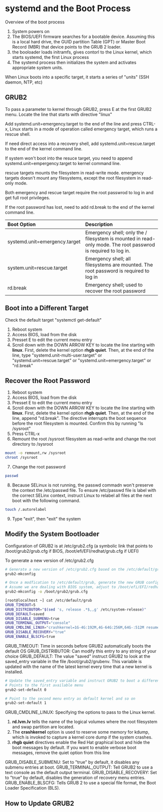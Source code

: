 # systemd and the Boot Process

Overview of the boot process
1. System powers on
2. The BIOS/UEFI firmware searches for a bootable device. Assuming this is a local hard drive, the GUID partition Table (GPT) or Master Boot Record (MBR) that device points to the GRUB 2 loader.
3. the booloader loads initramfs, gives contorl to the Linux kernel, which starts systemd, the first Linux process
4. The systemd process then initializes the system and activates appropriate system units. 

When Linux boots into a specific target, it starts a series of "units" (SSH daemon, NTP, etc)

## GRUB2
To pass a parameter to kernel through GRUB2, press E at the first GRUB2 menu.
Locate the line that starts with directive "linux"

Add systemd.unit=emergency.target to the end of the line and press CTRL-x, Linux starts in a mode of operation called emergency target, which runs a rescue shell.

If need direct access into a recovery shell, add systemd.unit=rescue.target to the end of the kernel command line.

If system won't boot into the resuce target, you need to append systemd.unit=empergency.target to kernel command line.

rescue targets mounts the filesystem in read-write mode. 
emergency targets doesn't mount any filesystems, except the root filesystem in read-only mode.

Both emergency and rescue target require the root passwrod to log in and get full root privileges.

If the root password has lost, need to add rd.break to the end of the kernel command line.

| Boot Option | Description |
| :----------- | :----------- |
| systemd.unit=emergency.target | Emergency shell; only the / filesystem is mounted in read-only mode. The root passwrod is required to log in.
| system.unit=rescue.target | Emergency shell; all filesystems are mounted. The root password is required to log in |
| rd.break | Emergency shell; used to recover the root password |

## Boot into a Different Target
Check the default target "systemctl get-default"
1. Reboot system
2. Access BIOS, load from the disk
3. Presset E to edit the current menu entry
4. Scroll down with the DOWN ARROW KEY to locate the line starting with **linux**. First, delete the kernel option **rhgb quiet**. Then, at the end of the line, type "systemd.unit-multi-user.target" or "systemd.unit=rescue.target" or "systemd.unit=emergency.target" or "rd.break"


## Recover the Root Password
1. Reboot system
2. Access BIOS, load from the disk
3. Presset E to edit the current menu entry
4. Scroll down with the DOWN ARROW KEY to locate the line starting with **linux**. First, delete the kernel option **rhgb quiet**. Then, at the end of the line, append "rd.break". The directive interrupts the boot sequence before the root filesystem is mounted. Confirm this by running "ls /sysroot"
5. Press CTRL-x
6. Remount the root /sysroot filesystem as read-write and change the root directory to /sysroot
```bash 
mount -o remount,rw /sysroot
chroot /sysroot
```
7. Change the root password
```bash 
passwd
```
8. Because SELinux is not running, the passwd commadn won't preserve the context the /etc/passwd file. To ensure /etc/passwd file is label with the correct SELinx context, instruct Linux to relabel all files at the next boot with the following command.
```bash 
touch /.autorelabel
```
9. Type "exit", then "exit" the system


## Modify the System Bootloader
Configuration of GRUB2 is at /etc/grub2.cfg (a symbolic link that points to /boot/grub2/grub.cfg if BIOS, /boot/efi/EFI/redhat/grub.cfg if UEFI)

To generate a new version of /etc/grub2.cfg
```bash 
# Generate a new version of /etc/grub2.cfg based on the /etc/default/grub configuration and on the scriipts in the /etc/grub.d/
grub2-mkconfig

# Once a modfication to /etc/default/grub, generate the new GRUB configuration file by running
# Assume we are dealing with BIOS system, adjust to /boot/efi/EFI/redhat/grub.cfig if UEFI
grub2-mkconfig -o /boot/grub2/grub.cfg
```

```bash 
[root@localhost ~] cat /etc/default/grub 
GRUB_TIMEOUT=5
GRUB_DISTRIBUTOR="$(sed 's, release .*$,,g' /etc/system-release)"
GRUB_DEFAULT=saved
GRUB_DISABLE_SUBMENU=true
GRUB_TERMINAL_OUTPUT="console"
GRUB_CMDLINE_LINUX="crashkernel=1G-4G:192M,4G-64G:256M,64G-:512M resume=/dev/mapper/rhel_vbox-swap rd.lvm.lv=rhel_vbox/root rd.lvm.lv=rhel_vbox/swap rhgb quiet"
GRUB_DISABLE_RECOVERY="true"
GRUB_ENABLE_BLSCFG=true
```

GRUB_TIMEOUT: Time in seconds before GRUB2 automatically boots the default OS
GRUB_DISTRIBUTOR: Can modify this entry to any string of your choice
GRUB_DEFAULT: The value "saved" instruct GRUB2 to look at the saved_entry variable in the file /boot/grub2/grubenv. This variable is updated with the name of the latest kernel every time that a new kernel is installed.

```bash 
# Update the saved_entry variable and instruct GRUB2 to boot a different default kernel
# Points to the first available menu
grub2-set-default 0

# Point to the second menu entry as default kernel and so on 
grub2-set-default 1
```

GRUB_CMDLINE_LINUX: Specifying the options to pass to the Linux kernel.
1. **rd.lvm.lv** tells the name of the logical volumes where the root filesystem and swap partition are located. 
2. The **crashkernel** option is used to reserve some memory for kdump, which is invoked to capture a kernel core dump if the system crashes. 
3. **rhgb quiet** directives enable the Red Hat graphical boot and hide the boot messages by default. If you want to enable verbose boot messages, remove the quiet option from this line

GRUB_DISABLE_SUBMENU: Set to "true" by default, it disables any submenu entries at boot.
GRUB_TERMINAL_OUTPUT: Tell GRUB2 to use a text console as the default output terminal.
GRUB_DISABLE_RECOVERY: Set to "true" by default, disables the generation of recovery menu entries.
GRUB_ENABLE_BLSCFG: Tells GRUB 2 to use a special file format, the Boot Loader Specification (BLS).

## How to Update GRUB2